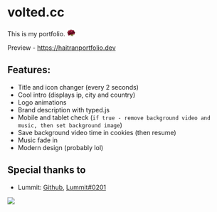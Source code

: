 # volted.cc
This is my portfolio. <img class="emoticon" src="assets/icons/rose.png">

Preview - https://haitranportfolio.dev


## Features:
* Title and icon changer (every 2 seconds)
* Cool intro (displays ip, city and country)
* Logo animations
* Brand description with typed.js
* Mobile and tablet check (`if true - remove background video and music, then set background image`)
* Save background video time in cookies (then resume)
* Music fade in
* Modern design (probably lol)

## Special thanks to
* Lummit: <a href="https://github.com/szolowicz" target="_BLANK">Github,</a> <a href="https://discord.com/" target="_BLANK">Lummit#0201</a>
<img src="https://t.bkit.co/w_63bf0f28267c7.gif" />
